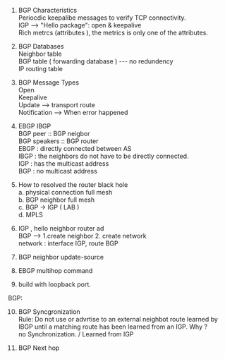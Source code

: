 1. BGP Characteristics    
   Periocdic keepalibe messages to verify TCP connectivity.     
   IGP --> "Hello package": open & keepalive     
   Rich metrcs (attributes ), the metrics is only one of the attributes.    

2. BGP Databases    
   Neighbor table    
   BGP table ( forwarding database )  --- no redundency     
   IP routing table     

3. BGP Message Types    
   Open    
   Keepalive    
   Update --> transport route    
   Notification  --> When error happened    

4. EBGP IBGP    
   BGP peer :: BGP neigbor    
   BGP speakers :: BGP router    
   EBGP : directly connected between AS    
   IBGP : the neighbors do not have to be directly connected.    
   IGP : has the multicast address    
   BGP : no multicast address    

5. How to resolved the router black hole   
   a. physical connection full mesh   
   b. BGP neighbor full mesh   
   c. BGP -> IGP ( LAB )   
   d. MPLS    

6. IGP  , hello neighbor
   router ad   
   BGP --> 1.create neighbor 2. create network   
   network : interface IGP,   route  BGP

7. BGP neighbor update-source   

8.  EBGP multihop command

9.  build with loopback port. 

BGP: 

10. BGP Syncgronization    
    Rule:   Do not use or advrtise to an external neighbot route learned by IBGP until a matching route has been learned from an IGP. Why ?   
    no Synchronization. / Learned from IGP   

11. BGP Next hop